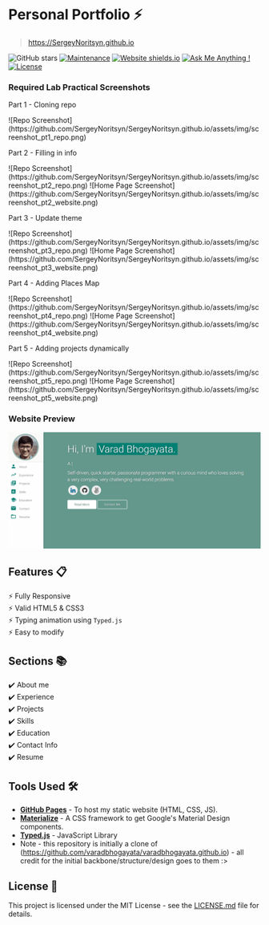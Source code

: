 # Personal Portfolio ⚡️ 
> https://SergeyNoritsyn.github.io

![GitHub stars](https://img.shields.io/github/stars/SergeyNoritsyn/SergeyNoritsyn.github.io) 
[![Maintenance](https://img.shields.io/badge/maintained-yes-green.svg)](https://github.com/SergeyNoritsyn/SergeyNoritsyn.github.io/commits/master)
[![Website shields.io](https://img.shields.io/badge/website-up-yellow)](http://SergeyNoritsyn.github.io/)
[![Ask Me Anything !](https://img.shields.io/badge/ask%20me-linkedin-1abc9c.svg)](https://www.linkedin.com/in/snoritsyn/)
[![License](http://img.shields.io/:license-mit-blue.svg?style=flat-square)](http://badges.mit-license.org)

### Required Lab Practical Screenshots

<p> Part 1 - Cloning repo </p>
![Repo Screenshot](https://github.com/SergeyNoritsyn/SergeyNoritsyn.github.io/assets/img/screenshot_pt1_repo.png)

<p> Part 2 - Filling in info </p>
![Repo Screenshot](https://github.com/SergeyNoritsyn/SergeyNoritsyn.github.io/assets/img/screenshot_pt2_repo.png)
![Home Page Screenshot](https://github.com/SergeyNoritsyn/SergeyNoritsyn.github.io/assets/img/screenshot_pt2_website.png)

<p> Part 3 - Update theme </p>
![Repo Screenshot](https://github.com/SergeyNoritsyn/SergeyNoritsyn.github.io/assets/img/screenshot_pt3_repo.png)
![Home Page Screenshot](https://github.com/SergeyNoritsyn/SergeyNoritsyn.github.io/assets/img/screenshot_pt3_website.png)

<p> Part 4 - Adding Places Map </p>
![Repo Screenshot](https://github.com/SergeyNoritsyn/SergeyNoritsyn.github.io/assets/img/screenshot_pt4_repo.png)
![Home Page Screenshot](https://github.com/SergeyNoritsyn/SergeyNoritsyn.github.io/assets/img/screenshot_pt4_website.png)

<p> Part 5 - Adding projects dynamically </p>
![Repo Screenshot](https://github.com/SergeyNoritsyn/SergeyNoritsyn.github.io/assets/img/screenshot_pt5_repo.png)
![Home Page Screenshot](https://github.com/SergeyNoritsyn/SergeyNoritsyn.github.io/assets/img/screenshot_pt5_website.png)

### Website Preview
<p align="center"> 
  <kbd>
    <a href="https://SergeyNoritsyn.github.io" target="_blank"><img src="examples/preview.gif">
  </a>
  </kbd>
</p>

## Features 📋
⚡️ Fully Responsive\
⚡️ Valid HTML5 & CSS3\
⚡️ Typing animation using `Typed.js`\
⚡️ Easy to modify

## Sections 📚
✔️ About me\
✔️ Experience\
✔️ Projects \
✔️ Skills \
✔️ Education\
✔️ Contact Info\
✔️ Resume

## Tools Used 🛠️
* [<b>GitHub Pages</b>](https://create-react-app.dev/docs/deployment/#github-pages) - To host my static website (HTML, CSS, JS).
* [<b>Materialize</b>](https://materializecss.com/) - A CSS framework to get Google's Material Design components.
* [<b>Typed.js</b>](https://mattboldt.com/demos/typed-js/) - JavaScript Library
* Note - this repository is initially a clone of (https://github.com/varadbhogayata/varadbhogayata.github.io) - all credit for the initial backbone/structure/design goes to them :>

## License 📄
This project is licensed under the MIT License - see the [LICENSE.md](./LICENSE) file for details.
